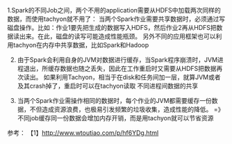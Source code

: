 
1.Spark的不同Job之间，两个不用的application需要从HDFS中加载两次同样的数据，而使用tachyon就不用了：
     当两个Spark作业需要共享数据时，必须通过写磁盘操作。比如：作业1要先把生成的数据写入HDFS，然后作业2再从HDFS把数据读出来。在此，磁盘的读写可能造成性能瓶颈。
    另外不同的应用框架也可以利用tachyon在内存中共享数据，比如Spark和Hadoop

2. 由于Spark会利用自身的JVM对数据进行缓存，当Spark程序崩溃时，JVM进程退出，所缓存数据也随之丢失，因此在工作重启时又需要从HDFS把数据再次读出。
    如果利用Tachyon，相当于在disk和任务间加一层，就算JVM或者及其crash掉了，重启时可以在tachyon读取
   不同进程间数据的共享
    
3. 当两个Spark作业需操作相同的数据时，每个作业的JVM都需要缓存一份数据，不但造成资源浪费，也极易引发频繁的垃圾收集，造成性能的降低。
  =》不同job缓存同一份数据会增加内存开销，而是用tachyon就可以节省资源


参考：
【1】http://www.wtoutiao.com/p/hf6YDg.html
